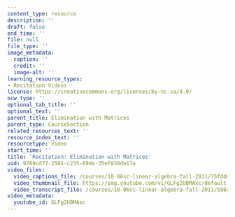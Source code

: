 ```yaml
---
content_type: resource
description: ''
draft: false
end_time: ''
file: null
file_type: ''
image_metadata:
  caption: ''
  credit: ''
  image-alt: ''
learning_resource_types:
- Recitation Videos
license: https://creativecommons.org/licenses/by-nc-sa/4.0/
ocw_type: ''
optional_tab_title: ''
optional_text: ''
parent_title: Elimination with Matrices
parent_type: CourseSection
related_resources_text: ''
resource_index_text: ''
resourcetype: Video
start_time: ''
title: 'Recitation: Elimination with Matrices'
uid: 9769cd77-2501-c235-694e-35ef830de17e
video_files:
  video_captions_file: /courses/18-06sc-linear-algebra-fall-2011/75fddd14621d5b54b560ed9e020198e5_GLFg2UBMAxc.vtt
  video_thumbnail_file: https://img.youtube.com/vi/GLFg2UBMAxc/default.jpg
  video_transcript_file: /courses/18-06sc-linear-algebra-fall-2011/b96aab30dca7e88a637e3e98932de472_GLFg2UBMAxc.pdf
video_metadata:
  youtube_id: GLFg2UBMAxc
---
```

